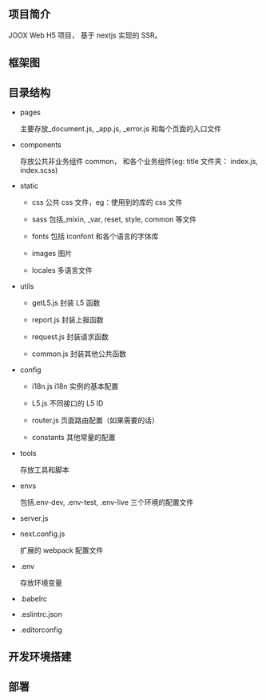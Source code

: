 ## 项目简介

JOOX Web H5 项目， 基于 nextjs 实现的 SSR。

## 框架图

## 目录结构

- pages

  主要存放\_document.js, \_app.js, \_error.js 和每个页面的入口文件

- components

  存放公共非业务组件 common， 和各个业务组件(eg: title 文件夹： index.js, index.scss)

- static

  - css 公共 css 文件，eg：使用到的库的 css 文件

  - sass 包括\_mixin, \_var, reset, style, common 等文件

  - fonts 包括 iconfont 和各个语言的字体库

  - images 图片

  - locales 多语言文件

- utils

  - getL5.js 封装 L5 函数

  - report.js 封装上报函数

  - request.js 封装请求函数

  - common.js 封装其他公共函数

- config

  - i18n.js i18n 实例的基本配置

  - L5.js 不同接口的 L5 ID

  - router.js 页面路由配置（如果需要的话）

  - constants 其他常量的配置

- tools

  存放工具和脚本

- envs

  包括.env-dev, .env-test, .env-live 三个环境的配置文件

- server.js

- next.config.js

  扩展的 webpack 配置文件

- .env

  存放环境变量

- .babelrc

- .eslintrc.json

- .editorconfig

## 开发环境搭建

## 部署
